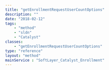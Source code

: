 ```yaml
---
title: "getEnrollmentRequestUserCountOptions"
description: ""
date: "2018-02-12"
tags:
    - "method"
    - "sldn"
    - "Catalyst"
classes:
    - "getEnrollmentRequestUserCountOptions"
type: "reference"
layout: "method"
mainService : "SoftLayer_Catalyst_Enrollment"
---
```

